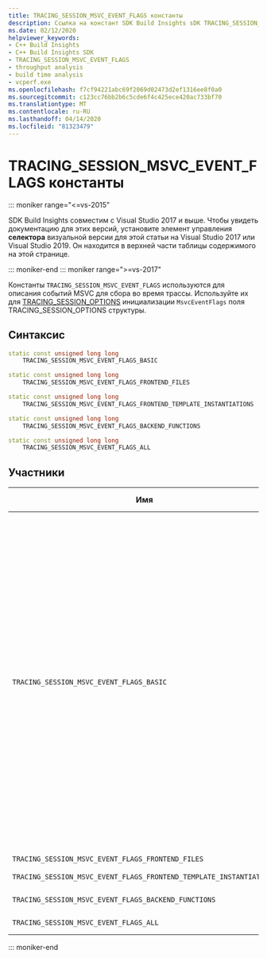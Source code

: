 ```yaml
---
title: TRACING_SESSION_MSVC_EVENT_FLAGS константы
description: Ссылка на констант SDK Build Insights sDK TRACING_SESSION_MSVC_EVENT_FLAGS.
ms.date: 02/12/2020
helpviewer_keywords:
- C++ Build Insights
- C++ Build Insights SDK
- TRACING_SESSION_MSVC_EVENT_FLAGS
- throughput analysis
- build time analysis
- vcperf.exe
ms.openlocfilehash: f7cf94221abc69f2069d02473d2ef1316ee8f0a0
ms.sourcegitcommit: c123cc76bb2b6c5cde6f4c425ece420ac733bf70
ms.translationtype: MT
ms.contentlocale: ru-RU
ms.lasthandoff: 04/14/2020
ms.locfileid: "81323479"
---
```

# <a name="tracing_session_msvc_event_flags-constants"></a>TRACING_SESSION_MSVC_EVENT_FLAGS константы

::: moniker range="<=vs-2015"

SDK Build Insights совместим с Visual Studio 2017 и выше. Чтобы увидеть документацию для этих версий, установите элемент управления **селектора** визуальной версии для этой статьи на Visual Studio 2017 или Visual Studio 2019. Он находится в верхней части таблицы содержимого на этой странице.

::: moniker-end
::: moniker range=">=vs-2017"

Константы `TRACING_SESSION_MSVC_EVENT_FLAGS` используются для описания событий MSVC для сбора во время трассы. Используйте их для [TRACING_SESSION_OPTIONS](tracing-session-options-struct.md) инициализации `MsvcEventFlags` поля TRACING_SESSION_OPTIONS структуры.

## <a name="syntax"></a>Синтаксис

```cpp
static const unsigned long long
    TRACING_SESSION_MSVC_EVENT_FLAGS_BASIC                                = 0x0001ULL;

static const unsigned long long
    TRACING_SESSION_MSVC_EVENT_FLAGS_FRONTEND_FILES                       = 0x0004ULL;

static const unsigned long long
    TRACING_SESSION_MSVC_EVENT_FLAGS_FRONTEND_TEMPLATE_INSTANTIATIONS     = 0x0008ULL;

static const unsigned long long
    TRACING_SESSION_MSVC_EVENT_FLAGS_BACKEND_FUNCTIONS                    = 0x1000ULL;

static const unsigned long long
    TRACING_SESSION_MSVC_EVENT_FLAGS_ALL                                  = 0xFFFFFFFFFFFFFFFFULL;
```

## <a name="members"></a>Участники

| Имя | События, включенные этим флагом |
|--|--|
| `TRACING_SESSION_MSVC_EVENT_FLAGS_BASIC` | Этот флаг связан со следующими событиями. Он активируется по умолчанию SDK Build Insights, даже если он не указан явно. Вы не можете отключить эти события.<br/><br/>[BACK_END_PASS](../event-table.md#back-end-pass)[BOTTOM_UP](../event-table.md#bottom-up)<br/>[C1_DLL](../event-table.md#c1-dll)<br/>[C2_DLL](../event-table.md#c2-dll)<br/>[CODE_GENERATION](../event-table.md#code-generation)<br/>[COMMAND_LINE](../event-table.md#command-line)<br/>[Компилятора](../event-table.md#compiler)<br/>[ENVIRONMENT_VARIABLE](../event-table.md#environment-variable)<br/>[EXECUTABLE_IMAGE_OUTPUT](../event-table.md#executable-image-output)<br/>[EXP_OUTPUT](../event-table.md#exp-output)<br/>[FILE_INPUT](../event-table.md#file-input)<br/>[FRONT_END_PASS](../event-table.md#front-end-pass)<br/>[FRONT_END_PASS](../event-table.md#front-end-pass)<br/>[IMP_LIB_OUTPUT](../event-table.md#imp-lib-output)<br/>[LIB_OUTPUT](../event-table.md#lib-output)<br/>[Компоновщик](../event-table.md#linker)<br/>[LTCG](../event-table.md#ltcg)<br/>[OBJ_OUTPUT](../event-table.md#obj-output)<br/>[OPT_ICF](../event-table.md#opt-icf)<br/>[OPT_LBR](../event-table.md#opt-lbr)<br/>[OPT_REF](../event-table.md#opt-ref)<br/>[PASS1](../event-table.md#pass1)<br/>[PASS2](../event-table.md#pass2)<br/>[PRE_LTCG_OPT_REF](../event-table.md#pre-ltcg-opt-ref)<br/>[Поток](../event-table.md#thread)<br/>[TOP_DOWN](../event-table.md#top-down)<br/>[WHOLE_PROGRAM_ANALYSIS](../event-table.md#whole-program-analysis) |
| `TRACING_SESSION_MSVC_EVENT_FLAGS_FRONTEND_FILES` | [FRONT_END_FILE](../event-table.md#front-end-file) |
| `TRACING_SESSION_MSVC_EVENT_FLAGS_FRONTEND_TEMPLATE_INSTANTIATIONS` | [SYMBOL_NAME](../event-table.md#symbol-name)<br/>[TEMPLATE_INSTANTIATION](../event-table.md#template-instantiation) |
| `TRACING_SESSION_MSVC_EVENT_FLAGS_BACKEND_FUNCTIONS` | [FORCE_INLINEE](../event-table.md#force-inlinee)<br/>[Функции](../event-table.md#function) |
| `TRACING_SESSION_MSVC_EVENT_FLAGS_ALL` | Этот флаг включает все события. |

::: moniker-end
